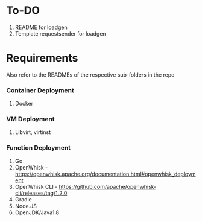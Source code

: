# To-DO

1. README for loadgen
2. Template requestsender for loadgen

# Requirements

Also refer to the READMEs of the respective sub-folders in the repo

### Container Deployment

1. Docker


### VM Deployment

1. Libvirt, virtinst


### Function Deployment

1. Go
2. OpenWhisk - https://openwhisk.apache.org/documentation.html#openwhisk_deployment
3. OpenWhisk CLI - https://github.com/apache/openwhisk-cli/releases/tag/1.2.0
4. Gradle
5. Node.JS
6. OpenJDK/Java1.8
